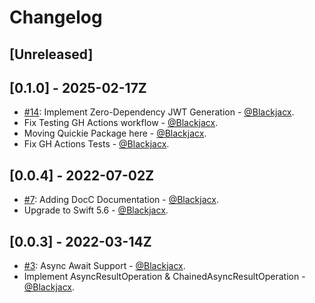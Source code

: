 # Changelog

## [Unreleased]

## [0.1.0] - 2025-02-17Z
* [#14](https://github.com/blackjacx/engine/pull/14): Implement Zero-Dependency JWT Generation - [@Blackjacx](https://github.com/blackjacx).
* Fix Testing GH Actions workflow - [@Blackjacx](https://github.com/blackjacx).
* Moving Quickie Package here - [@Blackjacx](https://github.com/blackjacx).
* Fix GH Actions Tests - [@Blackjacx](https://github.com/blackjacx).

## [0.0.4] - 2022-07-02Z
* [#7](https://github.com/blackjacx/engine/pull/7): Adding DocC Documentation - [@Blackjacx](https://github.com/blackjacx).
* Upgrade to Swift 5.6 - [@Blackjacx](https://github.com/blackjacx).

## [0.0.3] - 2022-03-14Z
* [#3](https://github.com/blackjacx/engine/pull/3): Async Await Support - [@Blackjacx](https://github.com/blackjacx).
* Implement AsyncResultOperation & ChainedAsyncResultOperation - [@Blackjacx](https://github.com/blackjacx).
